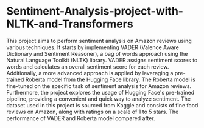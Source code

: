 # Sentiment-Analysis-project-with-NLTK-and-Transformers


This project aims to perform sentiment analysis on Amazon reviews using various techniques. It starts by implementing VADER (Valence Aware Dictionary and Sentiment Reasoner), a bag of words approach using the Natural Language Toolkit (NLTK) library. VADER assigns sentiment scores to words and calculates an overall sentiment score for each review. Additionally, a more advanced approach is applied by leveraging a pre-trained Roberta model from the Hugging Face library. The Roberta model is fine-tuned on the specific task of sentiment analysis for Amazon reviews. Furthermore, the project explores the usage of Hugging Face's pre-trained pipeline, providing a convenient and quick way to analyze sentiment. The dataset used in this project is sourced from Kaggle and consists of fine food reviews on Amazon, along with ratings on a scale of 1 to 5 stars. The performance of VADER and Roberta model compared after.

